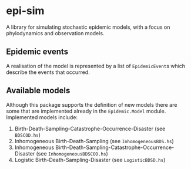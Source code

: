 # epi-sim

A library for simulating stochastic epidemic models, with a focus on
phylodynamics and observation models.

## Epidemic events

A realisation of the model is represented by a list of `EpidemicEvent`s which
describe the events that occurred.

## Available models

Although this package supports the definition of new models there are some that
are implemented already in the `Epidemic.Model` module. Implemented models
include:

1. Birth-Death-Sampling-Catastrophe-Occurrence-Disaster (see `BDSCOD.hs`)
2. Inhomogeneous Birth-Death-Sampling (see `InhomogeneousBDS.hs`)
3. Inhomogeneous Birth-Death-Sampling-Catastrophe-Occurrence-Disaster (see
   `InhomogeneousBDSCOD.hs`)
4. Logistic Birth-Death-Sampling-Disaster (see `LogisticBDSD.hs`)
